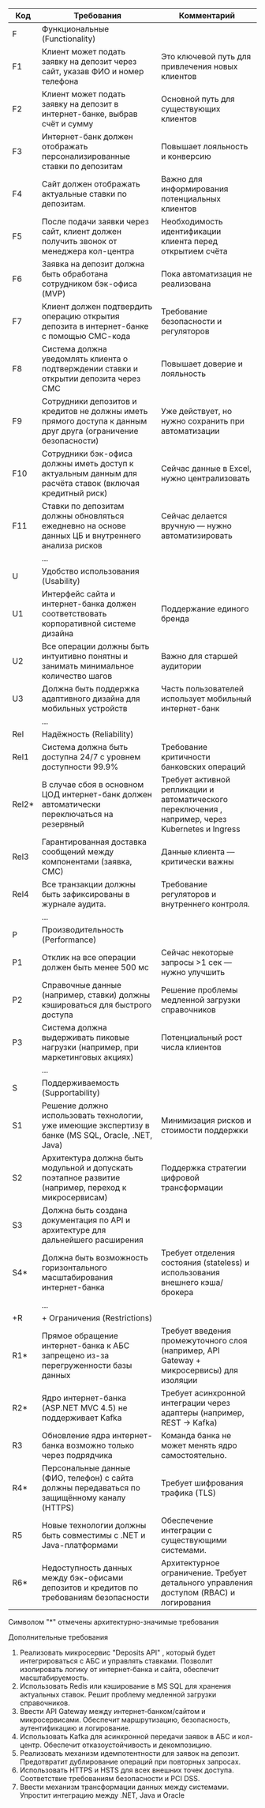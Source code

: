 | Код   | Требования                                                                                                     | Комментарий                                                                                       |
|-------|----------------------------------------------------------------------------------------------------------------|---------------------------------------------------------------------------------------------------|
| F     | Функциональные (Functionality)                                                                                 |                                                                                                   |
| F1    | Клиент может подать заявку на депозит через сайт, указав ФИО и номер телефона                                  | Это ключевой путь для привлечения новых клиентов                                                  |
| F2    | Клиент может подать заявку на депозит в интернет-банке, выбрав счёт и сумму                                    | Основной путь для существующих клиентов                                                           |
| F3    | Интернет-банк должен отображать персонализированные ставки по депозитам                                        | Повышает лояльность и конверсию                                                                   |
| F4    | Сайт должен отображать актуальные ставки по депозитам.                                                         | Важно для информирования потенциальных клиентов                                                   |
| F5    | После подачи заявки через сайт, клиент должен получить звонок от менеджера кол-центра                          | Необходимость идентификации клиента перед открытием счёта                                         |
| F6    | Заявка на депозит должна быть обработана сотрудником бэк-офиса (MVP)                                           | Пока автоматизация не реализована                                                                 |
| F7    | Клиент должен подтвердить операцию открытия депозита в интернет-банке с помощью СМС-кода                       | Требование безопасности и регуляторов                                                             |
| F8    | Система должна уведомлять клиента о подтверждении ставки и открытии депозита через СМС                         | Повышает доверие  и лояльность                                                                    |
| F9    | Сотрудники депозитов и кредитов не должны иметь прямого доступа к данным друг друга (ограничение безопасности) | Уже действует, но нужно сохранить при автоматизации                                               |
| F10   | Сотрудники бэк-офиса должны иметь доступ к актуальным данным для расчёта ставок (включая кредитный риск)       | Сейчас данные в Excel, нужно централизовать                                                       |
| F11   | Ставки по депозитам должны обновляться ежедневно на основе данных ЦБ и внутреннего анализа рисков              | Сейчас делается вручную — нужно автоматизировать                                                  |
|       | ...                                                                                                            |                                                                                                   |
| U     | Удобство использования (Usability)                                                                             |                                                                                                   |
| U1    | Интерфейс сайта и интернет-банка должен соответствовать корпоративной системе дизайна                          | Поддержание единого бренда                                                                        |
| U2    | Все операции должны быть интуитивно понятны и занимать минимальное количество шагов                            | Важно для старшей аудитории                                                                       |
| U3    | Должна быть поддержка адаптивного дизайна для мобильных устройств                                              | Часть пользователей использует мобильный интернет-банк                                            |
|       | ...                                                                                                            |                                                                                                   |
| Rel   | Надёжность (Reliability)                                                                                       |                                                                                                   |
| Rel1  | Система должна быть доступна 24/7 с уровнем доступности 99.9%                                                  | Требование критичности банковских операций                                                        |
| Rel2* | В случае сбоя в основном ЦОД интернет-банк должен автоматически переключаться на резервный                     | Требует активной репликации и автоматического переключения , например, через Kubernetes и Ingress |
| Rel3  | Гарантированная доставка сообщений между компонентами (заявка, СМС)                                            | Данные клиента — критически важны                                                                 |
| Rel4  | Все транзакции должны быть зафиксированы в журнале аудита.                                                     | Требование регуляторов и внутреннего контроля.                                                    |
|       | ...                                                                                                            |                                                                                                   |
| P     | Производительность (Performance)                                                                               |                                                                                                   |
| P1    | Отклик на все операции должен быть менее 500 мс                                                                | Сейчас некоторые запросы >1 сек — нужно улучшить                                                  |
| P2    | Справочные данные (например, ставки) должны кэшироваться для быстрого доступа                                  | Решение проблемы медленной загрузки справочников                                                  |
| P3    | Система должна выдерживать пиковые нагрузки (например, при маркетинговых акциях)                               | Потенциальный рост числа клиентов                                                                 |
|       | ...                                                                                                            |                                                                                                   |
| S     | Поддерживаемость (Supportability)                                                                              |                                                                                                   |
| S1    | Решение должно использовать технологии, уже имеющие экспертизу в банке (MS SQL, Oracle, .NET, Java)            | Минимизация рисков и стоимости поддержки                                                          |
| S2    | Архитектура должна быть модульной и допускать поэтапное развитие (например, переход к микросервисам)           | Поддержка стратегии цифровой трансформации                                                        |
| S3    | Должна быть создана документация по API и архитектуре для дальнейшего расширения                               |                                                                                                   |
| S4*   | Должна быть возможность горизонтального масштабирования интернет-банка                                         | Требует отделения состояния (stateless) и использования внешнего кэша/брокера                     |
|       | ...                                                                                                            |                                                                                                   |
| +R    | + Ограничения (Restrictions)                                                                                   |                                                                                                   |
| R1*   | Прямое обращение интернет-банка к АБС запрещено из-за перегруженности базы данных                              | Требует введения промежуточного слоя (например, API Gateway + микросервисы) для изоляции          |
| R2*   | Ядро интернет-банка (ASP.NET MVC 4.5) не поддерживает Kafka                                                    | Требует асинхронной интеграции через адаптеры (например, REST → Kafka)                            |
| R3    | Обновление ядра интернет-банка возможно только через подрядчика                                                | Команда банка не может менять ядро самостоятельно.                                                |
| R4*   | Персональные данные (ФИО, телефон) с сайта должны передаваться по защищённому каналу (HTTPS)                   | Требует шифрования трафика (TLS)                                               |
| R5    | Новые технологии должны быть совместимы с .NET и Java-платформами                                              | Обеспечение интеграции с существующими системами.                                                 |
| R6*   | Недоступность данных между бэк-офисами депозитов и кредитов по требованиям безопасности                        | Архитектурное ограничение. Требует детального управления доступом (RBAC) и логирования            |

Символом "*" отмечены архитектурно-значимые требования 

Дополнительные требования
1.  Реализовать микросервис "Deposits API" , который будет интегрироваться с АБС и управлять ставками.
Позволит изолировать логику от интернет-банка и сайта, обеспечит масштабируемость.
2. Использовать Redis или кэширование в MS SQL для хранения актуальных ставок.
Решит проблему медленной загрузки справочников.
3. Ввести API Gateway между интернет-банком/сайтом и микросервисами. 
Обеспечит маршрутизацию, безопасность, аутентификацию и логирование.
4. Использовать Kafka для асинхронной передачи заявок в АБС и кол-центр.
Обеспечит отказоустойчивость и декомпозицию.
5. Реализовать механизм идемпотентности для заявок на депозит.
Предотвратит дублирование операций при повторных запросах.
6. Использовать HTTPS и HSTS для всех внешних точек доступа.
Соответствие требованиям безопасности и PCI DSS.
7. Ввести механизм трансформации данных между системами.
Упростит интеграцию между .NET, Java и Oracle